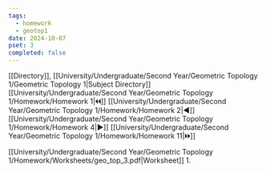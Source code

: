 ```yaml
---
tags:
  - homework
  - geotop1
date: 2024-10-07
pset: 3
completed: false
---
```

[[Directory]], [[University/Undergraduate/Second Year/Geometric Topology 1/Geometric Topology 1|Subject Directory]]
[[University/Undergraduate/Second Year/Geometric Topology 1/Homework/Homework 1|🞀🞀]] [[University/Undergraduate/Second Year/Geometric Topology 1/Homework/Homework 2|◀]] [[University/Undergraduate/Second Year/Geometric Topology 1/Homework/Homework 4|▶]] [[University/Undergraduate/Second Year/Geometric Topology 1/Homework/Homework 11|🞂🞂]]

[[University/Undergraduate/Second Year/Geometric Topology 1/Homework/Worksheets/geo_top_3.pdf|Worksheet]]
1. 
